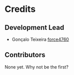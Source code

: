 # Credits

## Development Lead

- Gonçalo Teixeira [force4760](https://github.com/force4760)

## Contributors

None yet. Why not be the first?